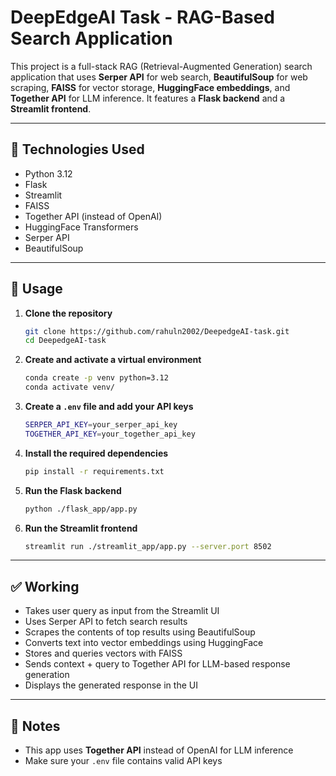 # DeepEdgeAI Task - RAG-Based Search Application

This project is a full-stack RAG (Retrieval-Augmented Generation) search application that uses **Serper API** for web search, **BeautifulSoup** for web scraping, **FAISS** for vector storage, **HuggingFace embeddings**, and **Together API** for LLM inference. It features a **Flask backend** and a **Streamlit frontend**.

---

## 🔧 Technologies Used
- Python 3.12
- Flask
- Streamlit
- FAISS
- Together API (instead of OpenAI)
- HuggingFace Transformers
- Serper API
- BeautifulSoup

---

## 🚀 Usage

1. **Clone the repository**
   ```bash
   git clone https://github.com/rahuln2002/DeepedgeAI-task.git
   cd DeepedgeAI-task
   ```

2. **Create and activate a virtual environment**
   ```bash
   conda create -p venv python=3.12
   conda activate venv/
   ```

3. **Create a ```.env``` file and add your API keys**
   ```bash
   SERPER_API_KEY=your_serper_api_key
   TOGETHER_API_KEY=your_together_api_key
   ```

4. **Install the required dependencies**
   ```bash
   pip install -r requirements.txt
   ```

4. **Run the Flask backend**
   ```bash
   python ./flask_app/app.py
   ```

4. **Run the Streamlit frontend**
   ```bash
   streamlit run ./streamlit_app/app.py --server.port 8502
   ```

---

## ✅ Working

- Takes user query as input from the Streamlit UI
- Uses Serper API to fetch search results
- Scrapes the contents of top results using BeautifulSoup
- Converts text into vector embeddings using HuggingFace
- Stores and queries vectors with FAISS
- Sends context + query to Together API for LLM-based response generation
- Displays the generated response in the UI

---

## 📌 Notes

- This app uses **Together API** instead of OpenAI for LLM inference
- Make sure your `.env` file contains valid API keys